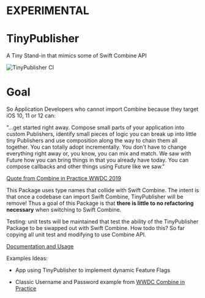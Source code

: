 # EXPERIMENTAL 

# TinyPublisher
A Tiny Stand-in that mimics some of Swift Combine API

![TinyPublisher CI](https://github.com/mikerunnals/TinyPublisher/workflows/TinyPublisher%20CI/badge.svg)

# Goal

So Application Developers who cannot import Combine because they target iOS 10, 11 or 12 can:
  
  "...get started right away. Compose small parts of your application into custom Publishers, identify small pieces of logic you can break up into little tiny Publishers and use composition along the way to chain them all together.
You can totally adopt incrementally. You don't have to change everything right away or, you know, you can mix and match. We saw with Future how you can bring things in that you already have today. You can compose callbacks and other things using Future like we saw."

[Quote from Combine in Practice WWDC 2019](https://developer.apple.com/videos/play/wwdc2019/721/?time=2028)

This Package uses type names that collide with Swift Combine. 
The intent is that once a codebase can import Swift Combine, TinyPublisher will be remove!
Thus a goal of this Package is that **there is little to no refactoring necessary** when switching to Swift Combine.

Testing: unit tests will be maintained that test the ability of the TinyPublisher Package to be swapped out with Swift Combine. 
How todo this? So far copying all unit test and modifying to use Combine API.

[Documentation and Usage](TinyPublisher/README.md)

Examples Ideas: 

* App using TinyPublisher to implement dynamic Feature Flags

* Classic Username and Password example from [WWDC Combine in Practice](https://developer.apple.com/videos/play/wwdc2019/721/)

